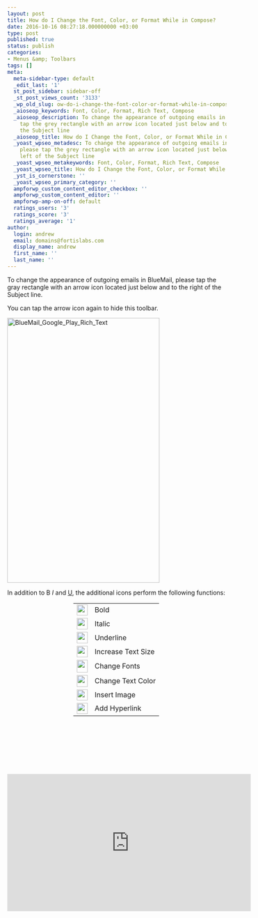 ```yaml
---
layout: post
title: How do I Change the Font, Color, or Format While in Compose?
date: 2016-10-16 08:27:18.000000000 +03:00
type: post
published: true
status: publish
categories:
- Menus &amp; Toolbars
tags: []
meta:
  meta-sidebar-type: default
  _edit_last: '1'
  st_post_sidebar: sidebar-off
  _st_post_views_count: '3133'
  _wp_old_slug: ow-do-i-change-the-font-color-or-format-while-in-compose
  _aioseop_keywords: Font, Color, Format, Rich Text, Compose
  _aioseop_description: To change the appearance of outgoing emails in BlueMail, please
    tap the grey rectangle with an arrow icon located just below and to the left of
    the Subject line
  _aioseop_title: How do I Change the Font, Color, or Format While in Compose?
  _yoast_wpseo_metadesc: To change the appearance of outgoing emails in BlueMail,
    please tap the grey rectangle with an arrow icon located just below and to the
    left of the Subject line
  _yoast_wpseo_metakeywords: Font, Color, Format, Rich Text, Compose
  _yoast_wpseo_title: How do I Change the Font, Color, or Format While in Compose?
  _yst_is_cornerstone: ''
  _yoast_wpseo_primary_category: ''
  ampforwp_custom_content_editor_checkbox: ''
  ampforwp_custom_content_editor: ''
  ampforwp-amp-on-off: default
  ratings_users: '3'
  ratings_score: '3'
  ratings_average: '1'
author:
  login: andrew
  email: domains@fortislabs.com
  display_name: andrew
  first_name: ''
  last_name: ''
---
```

<p>To change the appearance of outgoing emails in BlueMail, please tap the gray rectangle with an arrow icon located just below and to the right of the Subject line.</p>
<p>You can tap the arrow icon again to hide this toolbar.</p>
<p><img class="aligncenter wp-image-4402" src="{{ site.baseurl }}/assets/BlueMail_Google_Play_Rich_Text.png" alt="BlueMail_Google_Play_Rich_Text" width="350" height="608" /></p>
<p>In addition to B <em>I </em>and <span style="text-decoration: underline;">U</span>, the additional icons perform the following functions:</p>
<table style="width: 200px; height: 376px; margin: 1em auto;">
<tbody>
<tr>
<td><img class="aligncenter wp-image-8557 size-full" src="{{ site.baseurl }}/assets/Bold.png" alt="" width="25" height="25" /></td>
<td>Bold</td>
</tr>
<tr>
<td><img class="aligncenter wp-image-8558 size-full" src="{{ site.baseurl }}/assets/Italics.png" alt="" width="25" height="26" /></td>
<td>Italic</td>
</tr>
<tr>
<td><img class="aligncenter wp-image-8559 size-full" src="{{ site.baseurl }}/assets/Underline.png" alt="" width="25" height="26" /></td>
<td>Underline</td>
</tr>
<tr>
<td><img class="aligncenter wp-image-8560 size-full" src="{{ site.baseurl }}/assets/Text_Size.png" alt="" width="25" height="26" /></td>
<td>Increase Text Size</td>
</tr>
<tr>
<td><img class="aligncenter wp-image-8561 size-full" src="{{ site.baseurl }}/assets/Typeset.png" alt="" width="25" height="29" /></td>
<td>Change Fonts</td>
</tr>
<tr>
<td><img class="aligncenter size-full wp-image-8564" src="{{ site.baseurl }}/assets/Text_Color.png" alt="" width="25" height="27" /></td>
<td>Change Text Color</td>
</tr>
<tr>
<td><img class="aligncenter wp-image-8562 size-full" src="{{ site.baseurl }}/assets/Add_Image.png" alt="" width="25" height="25" /></td>
<td>Insert Image</td>
</tr>
<tr>
<td><img class="aligncenter wp-image-8563 size-full" src="{{ site.baseurl }}/assets/Insert_link.png" alt="" width="25" height="25" /></td>
<td>Add Hyperlink</td>
</tr>
</tbody>
</table>
<p style="text-align: center;"><iframe src="https://www.youtube.com/embed/yYjHE5v26O8?list=PLXcA1xyD8E7dB0XsKApln4AqCumFbmOJK&amp;loop=1" width="560" height="315" frameborder="0" align="center" allowfullscreen="allowfullscreen"></iframe></p>

